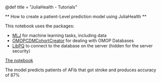 @def title = "JuliaHealth - Tutorials"

** How to create a patient-Level prediction model using JuliaHealth **

This notebook uses the packages:
* [MLJ](https://alan-turing-institute.github.io/MLJ.jl/) for machine learning tasks, including data
* [OMOPCDMCohortCreator](https://github.com/JuliaHealth/OMOPCDMCohortCreator.jl) for dealing with OMOP Databases
* [LibPQ](https://github.com/chris-b1/LibPQ.jl#dbinterface) to connect to the database on the server (hidden for the server security)

[The notebook](/assets/JuliaHealth-Patient-level-prediction.ipynb)

The model predicts patients of AFib that got stroke and produces accuracy of 87% 
